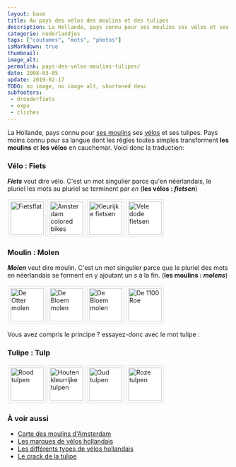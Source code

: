 ```yaml
---
layout: base
title: Au pays des vélos des moulins et des tulipes
description: La Hollande, pays connu pour ses moulins ses vélos et ses tulipes. Pays moins connu pour sa langue dont les rêgles toutes simples transforment les moulins et 
categorie: nederlandjes
tags: ["coutumes", "mots", "photos"]
isMarkdown: true
thumbnail: 
image_alt: 
permalink: pays-des-velos-moulins-tulipes/
date: 2008-03-05
update: 2019-02-17
TODO: no image, no image alt, shortened desc
subfooters:
 - drooderfiets
 - expo
 - cliches
---
```


La Hollande, pays connu pour [ses moulins](/les-moulins-d-amsterdam) ses [vélos](/plein-de-velos) et ses tulipes. Pays moins connu pour sa langue dont les rêgles toutes simples transforment **les moulins** et **les vélos** en cauchemar. Voici donc la traduction:

### Vélo : Fiets
***Fiets*** veut dire vélo. C'est un mot singulier parce qu'en néerlandais, le pluriel les mots au pluriel se terminent par *en*  (**les vélos : *fietsen***)

<!-- HTML -->
<p style="float: left; padding: 4px 4px 4px 4px; border: 1px solid #ddd; background: #fff; margin: 2px;"><a href="http://www.flickr.com/photos/13274211@N00/1460208022/" title="Fietsflat"><img src="http://farm2.static.flickr.com/1258/1460208022_daca704389_s.jpg" width="75" height="75" alt="Fietsflat" /></a></p>

<p style="float: left; padding: 4px 4px 4px 4px; border: 1px solid #ddd; background: #fff; margin: 2px;"><a href="http://www.flickr.com/photos/13274211@N00/271214885/" title="Amsterdam colored bikes"><img src="http://farm1.static.flickr.com/111/271214885_4ec9ede525_s.jpg" width="75" height="75" alt="Amsterdam colored bikes" /></a></p>


<p style="float: left; padding: 4px 4px 4px 4px; border: 1px solid #ddd; background: #fff; margin: 2px;"><a href="/les-velos-en-couleur" title="Fiets in de Vondelpark"><img src="http://farm4.static.flickr.com/3233/2649371288_3a236104a4_s.jpg" width="75" height="75" alt="Kleurijke fietsen" /></a></p>

<p style="float: left; padding: 4px 4px 4px 4px; border: 1px solid #ddd; background: #fff; margin: 2px;"><a href="http://www.flickr.com/photos/13274211@N00/409185064/" title="Vele dode fietsen"><img src="http://farm1.static.flickr.com/102/409185064_e881d732b4_s.jpg" width="75" height="75" alt="Vele dode fietsen" /></a></p>
<div style="clear:both;"></div>
<!-- / HTML -->

### Moulin : Molen
***Molen*** veut dire moulin. C'est un mot singulier parce que le pluriel des mots en néerlandais se forment en y ajoutant un *s* à la fin.  (**les moulins : *molens***)


<!-- HTML -->

<p style="float: left; padding: 4px 4px 4px 4px; border: 1px solid #ddd; background: #fff; margin: 2px;"><a href="http://www.flickr.com/photos/13274211@N00/707403921/" title="De Otter molen"><img src="http://farm2.static.flickr.com/1027/707403921_700b84f0be_s.jpg" width="75" height="75" alt="De Otter molen" /></a></p>

<p style="float: left; padding: 4px 4px 4px 4px; border: 1px solid #ddd; background: #fff; margin: 2px;"><a href="http://www.flickr.com/photos/13274211@N00/634276388/" title="De Bloem molen"><img src="http://farm2.static.flickr.com/1063/634276388_b1f62dd7f2_s.jpg" width="75" height="75" alt="De Bloem molen" /></a></p>

<p style="float: left; padding: 4px 4px 4px 4px; border: 1px solid #ddd; background: #fff; margin: 2px;"><a href="http://www.flickr.com/photos/13274211@N00/2652656290/" title="Oud en nieuw, met de wind"><img src="http://farm4.static.flickr.com/3240/2652656290_ae718390ec_s.jpg" width="75" height="75" alt="De Bloem molen" /></a></p>


<p style="float: left; padding: 4px 4px 4px 4px; border: 1px solid #ddd; background: #fff; margin: 2px;"><a href="http://www.flickr.com/photos/13274211@N00/2275226657/" title="VDe 1100 Roe"><img src="http://farm3.static.flickr.com/2173/2275226657_6084d390a7_s.jpg" width="75" height="75" alt="De 1100 Roe" /></a></p>

<div style="clear:both;"></div>
<!-- / HTML -->

Vous avez compris le principe ? essayez-donc avec le mot tulipe :

### Tulipe : Tulp


<!-- HTML -->

<p style="float: left; padding: 4px 4px 4px 4px; border: 1px solid #ddd; background: #fff; margin: 2px;"><a href="http://www.flickr.com/photos/13274211@N00/434146736/" title="Rood tulpen"><img src="http://farm1.static.flickr.com/180/434146736_310a42d9cb_s.jpg" width="75" height="75" alt="Rood tulpen" /></a></p>

<p style="float: left; padding: 4px 4px 4px 4px; border: 1px solid #ddd; background: #fff; margin: 2px;"><a href="http://www.flickr.com/photos/13274211@N00/420216121/" title="Houten kleurrijke tulpen"><img src="http://farm1.static.flickr.com/182/420216121_3ee33723d7_s.jpg" width="75" height="75" alt="Houten kleurrijke tulpen" /></a></p>

<p style="float: left; padding: 4px 4px 4px 4px; border: 1px solid #ddd; background: #fff; margin: 2px;"><a href="http://www.flickr.com/photos/13274211@N00/438423918/" title="Oud tulpen"><img src="http://farm1.static.flickr.com/175/438423918_8797f4a369_s.jpg" width="75" height="75" alt="Oud tulpen" /></a></p>

<p style="float: left; padding: 4px 4px 4px 4px; border: 1px solid #ddd; background: #fff; margin: 2px;"><a href="http://www.flickr.com/photos/13274211@N00/437327893/" title="Roze tulpen"><img src="http://farm1.static.flickr.com/171/437327893_3d3abbb4bc_s.jpg" width="75" height="75" alt="Roze tulpen" /></a></p>

<div style="clear:both;"></div>
<!-- / HTML -->

### À voir aussi
* [Carte des moulins d'Amsterdam](/la-carte-des-moulins-d-amsterdam)
* [Les marques de vélos hollandais](/plein-de-velos-hollandais-3)
* [Les différents types de vélos hollandais](/plein-de-velos)
* [Le crack de la tulipe](/1637-krach-de-la-tulipe)
